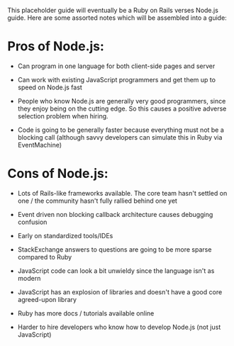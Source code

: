 This placeholder guide will eventually be a Ruby on Rails verses Node.js guide.  Here are some assorted notes which will be assembled into a guide:

<h1> Pros of Node.js: </h1>

- Can program in one language for both client-side pages and server

- Can work with existing JavaScript programmers and get them up to speed on Node.js fast

- People who know Node.js are generally very good programmers, since they enjoy being on the cutting edge.  So this causes a positive adverse selection problem when hiring.

- Code is going to be generally faster because everything must not be a blocking call (although savvy developers can simulate this in Ruby via EventMachine)

<h1> Cons of Node.js: </h1>

- Lots of Rails-like frameworks available. The core team hasn't settled on one / the community hasn't fully rallied behind one yet

- Event driven non blocking callback architecture causes debugging confusion

- Early on standardized tools/IDEs

- StackExchange answers to questions are going to be more sparse compared to Ruby

- JavaScript code can look a bit unwieldy since the language isn't as modern

- JavaScript has an explosion of libraries and doesn't have a good core agreed-upon library

- Ruby has more docs / tutorials available online

- Harder to hire developers who know how to develop Node.js (not just JavaScript)

